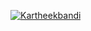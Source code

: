 [![Kartheekbandi](https://circleci.com/gh/Kartheekbandi/HW-02a.svg?style=svg)](https://app.circleci.com/pipelines/github/Kartheekbandi/HW-02a?branch=main&filter=all)
